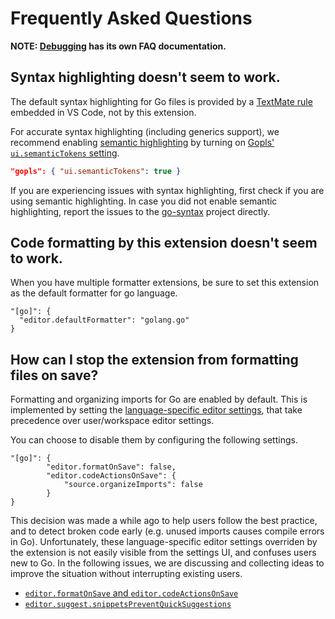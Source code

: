 # Frequently Asked Questions

**NOTE: [Debugging](debugging.md#faqs) has its own FAQ documentation.**

## Syntax highlighting doesn't seem to work.

The default syntax highlighting for Go files is provided by a
[TextMate rule](https://github.com/worlpaker/go-syntax) embedded in VS Code,
not by this extension.

For accurate syntax highlighting (including generics support), we recommend enabling
[semantic highlighting](https://code.visualstudio.com/api/language-extensions/semantic-highlight-guide)
by turning on [Gopls' `ui.semanticTokens` setting](settings.md#uisemantictokens).

```json
"gopls": { "ui.semanticTokens": true }
```

If you are experiencing issues with syntax highlighting, first check if you
are using semantic highlighting. In case you did not enable semantic highlighting,
report the issues to the [go-syntax](https://github.com/worlpaker/go-syntax)
project directly.

## Code formatting by this extension doesn't seem to work.

When you have multiple formatter extensions, be sure to set this
extension as the default formatter for go language.
```json5
"[go]": {
  "editor.defaultFormatter": "golang.go"
}
```

## How can I stop the extension from formatting files on save?

Formatting and organizing imports for Go are enabled by default. This is implemented
by setting the [language-specific editor settings](https://code.visualstudio.com/docs/getstarted/settings#_languagespecific-editor-settings), that take precedence
over user/workspace editor settings.

You can choose to disable them by configuring the following settings.

```json5
"[go]": {
        "editor.formatOnSave": false,
        "editor.codeActionsOnSave": {
            "source.organizeImports": false
        }
}
```

This decision was made a while ago to help users follow the best practice,
and to detect broken code early (e.g. unused imports causes compile errors in Go).
Unfortunately, these language-specific editor settings overriden by the
extension is not easily visible from the settings UI, and confuses users new to Go.
In the following issues, we are discussing and collecting ideas to improve
the situation without interrupting existing users.

  * [`editor.formatOnSave` and `editor.codeActionsOnSave`](https://github.com/golang/vscode-go/issues/1815)
  * [`editor.suggest.snippetsPreventQuickSuggestions`](https://github.com/golang/vscode-go/issues/1805)

<!-- Topics
  * The extension deletes my code on save?
  * Help! The extension does not find 'go'.
  * Intellisense is not working!
  * Should I configure GOROOT/GOPATH?
  * How can I work with multiple modules?
  * How can I use my own formatter?
  * How can I work with build tags?
  * What is gopls?
  * Does the extension work on WSL? How?
  * Does the extension work on browser-based editors?
  * Can I contribute to share my snippets?
  * What is the extension's Go version support policy?
  ...
-->